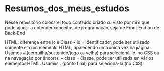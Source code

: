 # Resumos_dos_meus_estudos
Nesse repositório colocarei todo conteúdo criado ou visto por mim que pode ajudar a entender conceitos de programação, seja de Front-End ou de Back-End

HTML: diferença entre Id e Class
•	id = Identificador, pode ser utilizado somente em um elemento HTML, aparecendo uma única vez na página. Usamos # (cerquilha/sustenido/jogo da velha) para selecioná-lo (no CSS ou na navegação por âncora).
•	class = Classe, pode ser utilizada em vários elementos HTML. Usamos . (ponto final) para selecioná-la (no CSS).
